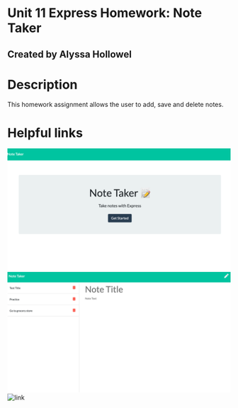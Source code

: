 # Unit 11 Express Homework: Note Taker

## Created by Alyssa Hollowel

# Description
This homework assignment allows the user to add, save and delete notes.

# Helpful links

![Screenshot](https://github.com/alyssah1/Note-taker/blob/master/images/screenshot1.png)
![Screenshot](https://github.com/alyssah1/Note-taker/blob/master/images/screenshot2.png)
![link](https://gentle-refuge-11171.herokuapp.com/)
